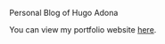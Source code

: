 Personal Blog of Hugo Adona

You can view my portfolio website [here](https://hugoadona.github.io/).
